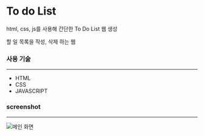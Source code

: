 # To do List

html, css, js를 사용해 간단한 To Do List 웹 생성

할 일 목록을 작성, 삭제 하는 웹

### 사용 기술

---

- HTML
- CSS
- JAVASCRIPT

### screenshot

---

![메인 화면](assets/img/main.png "Main page")
